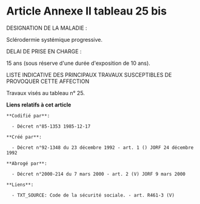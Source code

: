 # Article Annexe II tableau 25 bis

DESIGNATION DE LA MALADIE :

Sclérodermie systémique progressive.

DELAI DE PRISE EN CHARGE :

15 ans (sous réserve d'une durée d'exposition de 10 ans).

LISTE INDICATIVE DES PRINCIPAUX TRAVAUX SUSCEPTIBLES DE PROVOQUER CETTE AFFECTION

Travaux visés au tableau n° 25.

**Liens relatifs à cet article**

	**Codifié par**:

	  - Décret n°85-1353 1985-12-17

	**Créé par**:

	  - Décret n°92-1348 du 23 décembre 1992 - art. 1 () JORF 24 décembre 1992

	**Abrogé par**:

	  - Décret n°2000-214 du 7 mars 2000 - art. 2 (V) JORF 9 mars 2000

	**Liens**:

	  - TXT_SOURCE: Code de la sécurité sociale. - art. R461-3 (V)
